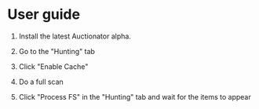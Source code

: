 User guide
==========

1. Install the latest Auctionator alpha.

2. Go to the "Hunting" tab

3. Click "Enable Cache"

4. Do a full scan

5. Click "Process FS" in the "Hunting" tab and wait for the items to appear
